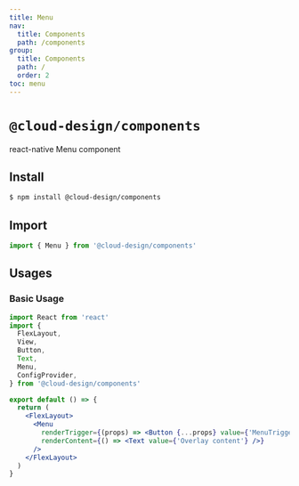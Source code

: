 ```yaml
---
title: Menu
nav:
  title: Components
  path: /components
group:
  title: Components
  path: /
  order: 2
toc: menu
---
```


# `@cloud-design/components`

react-native Menu component

## Install

```sh
$ npm install @cloud-design/components
```

## Import

```js
import { Menu } from '@cloud-design/components'
```

## Usages

### Basic Usage

```jsx
import React from 'react'
import {
  FlexLayout,
  View,
  Button,
  Text,
  Menu,
  ConfigProvider,
} from '@cloud-design/components'

export default () => {
  return (
    <FlexLayout>
      <Menu
        renderTrigger={(props) => <Button {...props} value={'MenuTrigger'} />}
        renderContent={() => <Text value={'Overlay content'} />}
      />
    </FlexLayout>
  )
}
```
